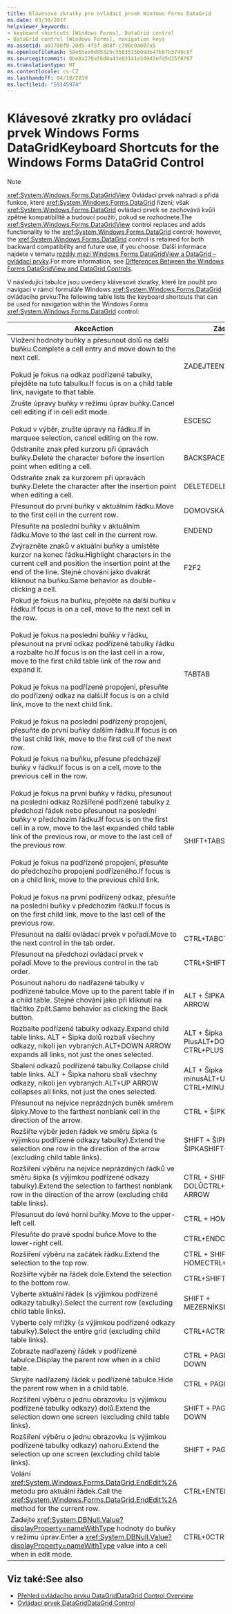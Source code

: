 ```yaml
---
title: Klávesové zkratky pro ovládací prvek Windows Forms DataGrid
ms.date: 03/30/2017
helpviewer_keywords:
- keyboard shortcuts [Windows Forms], DataGrid control
- DataGrid control [Windows Forms], navigation keys
ms.assetid: a01780f9-20d5-4f5f-808f-c790c9a007a5
ms.openlocfilehash: 58e65ee9d95329c3583515b99db47b87b3749c8f
ms.sourcegitcommit: 0be8a279af6d8a43e03141e349d3efd5d35f8767
ms.translationtype: MT
ms.contentlocale: cs-CZ
ms.lasthandoff: 04/18/2019
ms.locfileid: "59145974"
---
```

# <a name="keyboard-shortcuts-for-the-windows-forms-datagrid-control"></a><span data-ttu-id="1630b-102">Klávesové zkratky pro ovládací prvek Windows Forms DataGrid</span><span class="sxs-lookup"><span data-stu-id="1630b-102">Keyboard Shortcuts for the Windows Forms DataGrid Control</span></span>
> [!NOTE]
>  <span data-ttu-id="1630b-103"><xref:System.Windows.Forms.DataGridView> Ovládací prvek nahradí a přidá funkce, které <xref:System.Windows.Forms.DataGrid> řízení; však <xref:System.Windows.Forms.DataGrid> ovládací prvek se zachovává kvůli zpětné kompatibilitě a budoucí použití, pokud se rozhodnete.</span><span class="sxs-lookup"><span data-stu-id="1630b-103">The <xref:System.Windows.Forms.DataGridView> control replaces and adds functionality to the <xref:System.Windows.Forms.DataGrid> control; however, the <xref:System.Windows.Forms.DataGrid> control is retained for both backward compatibility and future use, if you choose.</span></span> <span data-ttu-id="1630b-104">Další informace najdete v tématu [rozdíly mezi Windows Forms DataGridView a DataGrid – ovládací prvky](differences-between-the-windows-forms-datagridview-and-datagrid-controls.md).</span><span class="sxs-lookup"><span data-stu-id="1630b-104">For more information, see [Differences Between the Windows Forms DataGridView and DataGrid Controls](differences-between-the-windows-forms-datagridview-and-datagrid-controls.md).</span></span>  
  
 <span data-ttu-id="1630b-105">V následující tabulce jsou uvedeny klávesové zkratky, které lze použít pro navigaci v rámci formuláře Windows <xref:System.Windows.Forms.DataGrid> ovládacího prvku:</span><span class="sxs-lookup"><span data-stu-id="1630b-105">The following table lists the keyboard shortcuts that can be used for navigation within the Windows Forms <xref:System.Windows.Forms.DataGrid> control:</span></span>  
  
|<span data-ttu-id="1630b-106">Akce</span><span class="sxs-lookup"><span data-stu-id="1630b-106">Action</span></span>|<span data-ttu-id="1630b-107">Zástupce</span><span class="sxs-lookup"><span data-stu-id="1630b-107">Shortcut</span></span>|  
|------------|--------------|  
|<span data-ttu-id="1630b-108">Vložení hodnoty buňky a přesunout dolů na další buňku.</span><span class="sxs-lookup"><span data-stu-id="1630b-108">Complete a cell entry and move down to the next cell.</span></span><br /><br /> <span data-ttu-id="1630b-109">Pokud je fokus na odkaz podřízené tabulky, přejděte na tuto tabulku.</span><span class="sxs-lookup"><span data-stu-id="1630b-109">If focus is on a child table link, navigate to that table.</span></span>|<span data-ttu-id="1630b-110">ZADEJTE</span><span class="sxs-lookup"><span data-stu-id="1630b-110">ENTER</span></span>|  
|<span data-ttu-id="1630b-111">Zrušte úpravy buňky v režimu úprav buňky.</span><span class="sxs-lookup"><span data-stu-id="1630b-111">Cancel cell editing if in cell edit mode.</span></span><br /><br /> <span data-ttu-id="1630b-112">Pokud v výběr, zrušte úpravy na řádku.</span><span class="sxs-lookup"><span data-stu-id="1630b-112">If in marquee selection, cancel editing on the row.</span></span>|<span data-ttu-id="1630b-113">ESC</span><span class="sxs-lookup"><span data-stu-id="1630b-113">ESC</span></span>|  
|<span data-ttu-id="1630b-114">Odstraníte znak před kurzoru při úpravách buňky.</span><span class="sxs-lookup"><span data-stu-id="1630b-114">Delete the character before the insertion point when editing a cell.</span></span>|<span data-ttu-id="1630b-115">BACKSPACE</span><span class="sxs-lookup"><span data-stu-id="1630b-115">BACKSPACE</span></span>|  
|<span data-ttu-id="1630b-116">Odstraňte znak za kurzorem při úpravách buňky.</span><span class="sxs-lookup"><span data-stu-id="1630b-116">Delete the character after the insertion point when editing a cell.</span></span>|<span data-ttu-id="1630b-117">DELETE</span><span class="sxs-lookup"><span data-stu-id="1630b-117">DELETE</span></span>|  
|<span data-ttu-id="1630b-118">Přesunout do první buňky v aktuálním řádku.</span><span class="sxs-lookup"><span data-stu-id="1630b-118">Move to the first cell in the current row.</span></span>|<span data-ttu-id="1630b-119">DOMOVSKÁ STRÁNKA</span><span class="sxs-lookup"><span data-stu-id="1630b-119">HOME</span></span>|  
|<span data-ttu-id="1630b-120">Přesuňte na poslední buňky v aktuálním řádku.</span><span class="sxs-lookup"><span data-stu-id="1630b-120">Move to the last cell in the current row.</span></span>|<span data-ttu-id="1630b-121">END</span><span class="sxs-lookup"><span data-stu-id="1630b-121">END</span></span>|  
|<span data-ttu-id="1630b-122">Zvýrazněte znaků v aktuální buňky a umístěte kurzor na konec řádku.</span><span class="sxs-lookup"><span data-stu-id="1630b-122">Highlight characters in the current cell and position the insertion point at the end of the line.</span></span> <span data-ttu-id="1630b-123">Stejné chování jako dvakrát kliknout na buňku.</span><span class="sxs-lookup"><span data-stu-id="1630b-123">Same behavior as double-clicking a cell.</span></span>|<span data-ttu-id="1630b-124">F2</span><span class="sxs-lookup"><span data-stu-id="1630b-124">F2</span></span>|  
|<span data-ttu-id="1630b-125">Pokud je fokus na buňku, přejděte na další buňku v řádku.</span><span class="sxs-lookup"><span data-stu-id="1630b-125">If focus is on a cell, move to the next cell in the row.</span></span><br /><br /> <span data-ttu-id="1630b-126">Pokud je fokus na poslední buňky v řádku, přesunout na první odkaz podřízené tabulky řádku a rozbalte ho.</span><span class="sxs-lookup"><span data-stu-id="1630b-126">If focus is on the last cell in a row, move to the first child table link of the row and expand it.</span></span><br /><br /> <span data-ttu-id="1630b-127">Pokud je fokus na podřízené propojení, přesuňte do podřízený odkaz na další.</span><span class="sxs-lookup"><span data-stu-id="1630b-127">If focus is on a child link, move to the next child link.</span></span><br /><br /> <span data-ttu-id="1630b-128">Pokud je fokus na poslední podřízený propojení, přesuňte do první buňky dalším řádku.</span><span class="sxs-lookup"><span data-stu-id="1630b-128">If focus is on the last child link, move to the first cell of the next row.</span></span>|<span data-ttu-id="1630b-129">TAB</span><span class="sxs-lookup"><span data-stu-id="1630b-129">TAB</span></span>|  
|<span data-ttu-id="1630b-130">Pokud je fokus na buňku, přesune předcházejí buňky v řádku.</span><span class="sxs-lookup"><span data-stu-id="1630b-130">If focus is on a cell, move to the previous cell in the row.</span></span><br /><br /> <span data-ttu-id="1630b-131">Pokud je fokus na první buňky v řádku, přesunout na poslední odkaz Rozšířené podřízené tabulky z předchozí řádek nebo přesunout na poslední buňky v předchozím řádku.</span><span class="sxs-lookup"><span data-stu-id="1630b-131">If focus is on the first cell in a row, move to the last expanded child table link of the previous row, or move to the last cell of the previous row.</span></span><br /><br /> <span data-ttu-id="1630b-132">Pokud je fokus na podřízené propojení, přesuňte do předchozího propojení podřízeného.</span><span class="sxs-lookup"><span data-stu-id="1630b-132">If focus is on a child link, move to the previous child link.</span></span><br /><br /> <span data-ttu-id="1630b-133">Pokud je fokus na první podřízený odkaz, přesuňte na poslední buňky v předchozím řádku.</span><span class="sxs-lookup"><span data-stu-id="1630b-133">If focus is on the first child link, move to the last cell of the previous row.</span></span>|<span data-ttu-id="1630b-134">SHIFT+TAB</span><span class="sxs-lookup"><span data-stu-id="1630b-134">SHIFT+TAB</span></span>|  
|<span data-ttu-id="1630b-135">Přesunout na další ovládací prvek v pořadí.</span><span class="sxs-lookup"><span data-stu-id="1630b-135">Move to the next control in the tab order.</span></span>|<span data-ttu-id="1630b-136">CTRL+TAB</span><span class="sxs-lookup"><span data-stu-id="1630b-136">CTRL+TAB</span></span>|  
|<span data-ttu-id="1630b-137">Přesunout na předchozí ovládací prvek v pořadí.</span><span class="sxs-lookup"><span data-stu-id="1630b-137">Move to the previous control in the tab order.</span></span>|<span data-ttu-id="1630b-138">CTRL+SHIFT+TAB</span><span class="sxs-lookup"><span data-stu-id="1630b-138">CTRL+SHIFT+TAB</span></span>|  
|<span data-ttu-id="1630b-139">Posunout nahoru do nadřazené tabulky v podřízené tabulce.</span><span class="sxs-lookup"><span data-stu-id="1630b-139">Move up to the parent table if in a child table.</span></span> <span data-ttu-id="1630b-140">Stejné chování jako při kliknutí na tlačítko Zpět.</span><span class="sxs-lookup"><span data-stu-id="1630b-140">Same behavior as clicking the Back button.</span></span>|<span data-ttu-id="1630b-141">ALT + ŠIPKA DOLEVA</span><span class="sxs-lookup"><span data-stu-id="1630b-141">ALT+LEFT ARROW</span></span>|  
|<span data-ttu-id="1630b-142">Rozbalte podřízené tabulky odkazy.</span><span class="sxs-lookup"><span data-stu-id="1630b-142">Expand child table links.</span></span> <span data-ttu-id="1630b-143">ALT + Šipka dolů rozbalí všechny odkazy, nikoli jen vybraných.</span><span class="sxs-lookup"><span data-stu-id="1630b-143">ALT+DOWN ARROW expands all links, not just the ones selected.</span></span>|<span data-ttu-id="1630b-144">ALT + Šipka dolů nebo CTRL + Plus</span><span class="sxs-lookup"><span data-stu-id="1630b-144">ALT+DOWN ARROW or CTRL+PLUS SIGN</span></span>|  
|<span data-ttu-id="1630b-145">Sbalení odkazů podřízené tabulky.</span><span class="sxs-lookup"><span data-stu-id="1630b-145">Collapse child table links.</span></span> <span data-ttu-id="1630b-146">ALT + Šipka nahoru sbalí všechny odkazy, nikoli jen vybraných.</span><span class="sxs-lookup"><span data-stu-id="1630b-146">ALT+UP ARROW collapses all links, not just the ones selected.</span></span>|<span data-ttu-id="1630b-147">ALT + Šipka nahoru nebo CTRL + minus</span><span class="sxs-lookup"><span data-stu-id="1630b-147">ALT+UP ARROW or CTRL+MINUS SIGN</span></span>|  
|<span data-ttu-id="1630b-148">Přesunout na nejvíce neprázdných buněk směrem šipky.</span><span class="sxs-lookup"><span data-stu-id="1630b-148">Move to the farthest nonblank cell in the direction of the arrow.</span></span>|<span data-ttu-id="1630b-149">CTRL + ŠIPKA</span><span class="sxs-lookup"><span data-stu-id="1630b-149">CTRL+ARROW</span></span>|  
|<span data-ttu-id="1630b-150">Rozšiřte výběr jeden řádek ve směru šipka (s výjimkou podřízené odkazy tabulky).</span><span class="sxs-lookup"><span data-stu-id="1630b-150">Extend the selection one row in the direction of the arrow (excluding child table links).</span></span>|<span data-ttu-id="1630b-151">SHIFT + ŠIPKA NAHORU/ŠIPKA</span><span class="sxs-lookup"><span data-stu-id="1630b-151">SHIFT+UP/DOWN ARROW</span></span>|  
|<span data-ttu-id="1630b-152">Rozšíření výběru na nejvíce neprázdných řádků ve směru šipka (s výjimkou podřízené odkazy tabulky).</span><span class="sxs-lookup"><span data-stu-id="1630b-152">Extend the selection to farthest nonblank row in the direction of the arrow (excluding child table links).</span></span>|<span data-ttu-id="1630b-153">CTRL + SHIFT + NAHORU/ŠIPKA DOLŮ</span><span class="sxs-lookup"><span data-stu-id="1630b-153">CTRL+SHIFT+ UP/DOWN ARROW</span></span>|  
|<span data-ttu-id="1630b-154">Přesunout do levé horní buňky.</span><span class="sxs-lookup"><span data-stu-id="1630b-154">Move to the upper-left cell.</span></span>|<span data-ttu-id="1630b-155">CTRL + HOME</span><span class="sxs-lookup"><span data-stu-id="1630b-155">CTRL+HOME</span></span>|  
|<span data-ttu-id="1630b-156">Přesuňte do pravé spodní buňce.</span><span class="sxs-lookup"><span data-stu-id="1630b-156">Move to the lower-right cell.</span></span>|<span data-ttu-id="1630b-157">CTRL+END</span><span class="sxs-lookup"><span data-stu-id="1630b-157">CTRL+END</span></span>|  
|<span data-ttu-id="1630b-158">Rozšíření výběru na začátek řádku.</span><span class="sxs-lookup"><span data-stu-id="1630b-158">Extend the selection to the top row.</span></span>|<span data-ttu-id="1630b-159">CTRL + SHIFT + HOME</span><span class="sxs-lookup"><span data-stu-id="1630b-159">CTRL+SHIFT+HOME</span></span>|  
|<span data-ttu-id="1630b-160">Rozšiřte výběr na řádek dole.</span><span class="sxs-lookup"><span data-stu-id="1630b-160">Extend the selection to the bottom row.</span></span>|<span data-ttu-id="1630b-161">CTRL+SHIFT+END</span><span class="sxs-lookup"><span data-stu-id="1630b-161">CTRL+SHIFT+END</span></span>|  
|<span data-ttu-id="1630b-162">Vyberte aktuální řádek (s výjimkou podřízené odkazy tabulky).</span><span class="sxs-lookup"><span data-stu-id="1630b-162">Select the current row (excluding child table links).</span></span>|<span data-ttu-id="1630b-163">SHIFT + MEZERNÍK</span><span class="sxs-lookup"><span data-stu-id="1630b-163">SHIFT+SPACEBAR</span></span>|  
|<span data-ttu-id="1630b-164">Vyberte celý mřížky (s výjimkou podřízené odkazy tabulky).</span><span class="sxs-lookup"><span data-stu-id="1630b-164">Select the entire grid (excluding child table links).</span></span>|<span data-ttu-id="1630b-165">CTRL+A</span><span class="sxs-lookup"><span data-stu-id="1630b-165">CTRL+A</span></span>|  
|<span data-ttu-id="1630b-166">Zobrazte nadřazený řádek v podřízené tabulce.</span><span class="sxs-lookup"><span data-stu-id="1630b-166">Display the parent row when in a child table.</span></span>|<span data-ttu-id="1630b-167">CTRL + PAGE DOWN</span><span class="sxs-lookup"><span data-stu-id="1630b-167">CTRL+PAGE DOWN</span></span>|  
|<span data-ttu-id="1630b-168">Skryjte nadřazený řádek v podřízené tabulce.</span><span class="sxs-lookup"><span data-stu-id="1630b-168">Hide the parent row when in a child table.</span></span>|<span data-ttu-id="1630b-169">CTRL + PAGE UP</span><span class="sxs-lookup"><span data-stu-id="1630b-169">CTRL+PAGE UP</span></span>|  
|<span data-ttu-id="1630b-170">Rozšíření výběru o jednu obrazovku (s výjimkou podřízené tabulky odkazy) dolů.</span><span class="sxs-lookup"><span data-stu-id="1630b-170">Extend the selection down one screen (excluding child table links).</span></span>|<span data-ttu-id="1630b-171">SHIFT + PAGE DOWN</span><span class="sxs-lookup"><span data-stu-id="1630b-171">SHIFT+PAGE DOWN</span></span>|  
|<span data-ttu-id="1630b-172">Rozšíření výběru o jednu obrazovku (s výjimkou podřízené tabulky odkazy) nahoru.</span><span class="sxs-lookup"><span data-stu-id="1630b-172">Extend the selection up one screen (excluding child table links).</span></span>|<span data-ttu-id="1630b-173">SHIFT + PAGE UP</span><span class="sxs-lookup"><span data-stu-id="1630b-173">SHIFT+PAGE UP</span></span>|  
|<span data-ttu-id="1630b-174">Volání <xref:System.Windows.Forms.DataGrid.EndEdit%2A> metodu pro aktuální řádek.</span><span class="sxs-lookup"><span data-stu-id="1630b-174">Call the <xref:System.Windows.Forms.DataGrid.EndEdit%2A> method for the current row.</span></span>|<span data-ttu-id="1630b-175">CTRL+ENTER</span><span class="sxs-lookup"><span data-stu-id="1630b-175">CTRL+ENTER</span></span>|  
|<span data-ttu-id="1630b-176">Zadejte <xref:System.DBNull.Value?displayProperty=nameWithType> hodnoty do buňky v režimu úprav.</span><span class="sxs-lookup"><span data-stu-id="1630b-176">Enter a <xref:System.DBNull.Value?displayProperty=nameWithType> value into a cell when in edit mode.</span></span>|<span data-ttu-id="1630b-177">CTRL+0</span><span class="sxs-lookup"><span data-stu-id="1630b-177">CTRL+0</span></span>|  
  
## <a name="see-also"></a><span data-ttu-id="1630b-178">Viz také:</span><span class="sxs-lookup"><span data-stu-id="1630b-178">See also</span></span>

- [<span data-ttu-id="1630b-179">Přehled ovládacího prvku DataGrid</span><span class="sxs-lookup"><span data-stu-id="1630b-179">DataGrid Control Overview</span></span>](datagrid-control-overview-windows-forms.md)
- [<span data-ttu-id="1630b-180">Ovládací prvek DataGrid</span><span class="sxs-lookup"><span data-stu-id="1630b-180">DataGrid Control</span></span>](datagrid-control-windows-forms.md)
